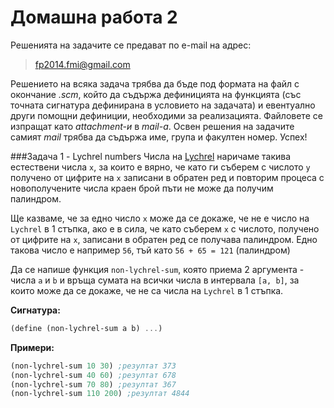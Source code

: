 Домашна работа 2
=========

Решенията на задачите се предават по e-mail на адрес:

>fp2014.fmi@gmail.com

Решението на всяка задача трябва да бъде под формата на файл с окончание *.scm*, който да съдържа дефиницията на функцията (със точната сигнатура дефинирана в условието на задачата) и евентуално други помощни дефиниции, необходими за реализацията. Файловете се изпращат като *attachment-и* в *mail-a*. Освен решения на задачите самият *mail* трябва да съдържа име, група и факултен номер. Успех!

###Задача 1 - Lychrel numbers
Числа на [Lychrel](http://en.wikipedia.org/wiki/Lychrel_number) наричаме такива естествени числа `х`, за които е вярно, че като ги съберем с числото `у` получено от цифрите на `х` записани в обратен ред и повторим процеса с новополучените числа краен брой пъти не може да получим палиндром.

Ще казваме, че за едно число `х` може да се докаже, че не е число на `Lychrel` в 1 стъпка, ако е в сила, че като съберем `х` с числото, получено от цифрите на `х`, записани в обратен ред се получава палиндром. Едно такова число е например `56`, тъй като `56 + 65 = 121` (палиндром)

Да се напише функция `non-lychrel-sum`, която приема 2 аргумента - числа `a` и `b` и връща сумата на всички числа в интервала `[a, b]`, за които може да се докаже, че не са числа на `Lychrel` в 1 стъпка. 


**Сигнатура:**

```scm
(define (non-lychrel-sum a b) ...)
```

**Примери:**

```scm
(non-lychrel-sum 10 30) ;резултат 373
(non-lychrel-sum 40 60) ;резултат 678
(non-lychrel-sum 70 80) ;резултат 367
(non-lychrel-sum 110 200) ;резултат 4844
```
